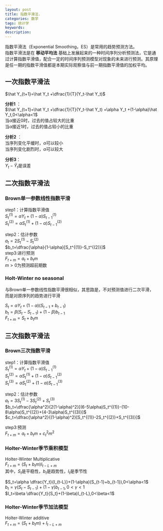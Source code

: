 ```yaml
---
layout: post
title: 指数平滑法.
categories: 数学
tags: 统计学
keywords:
description:
---
```


指数平滑法（Exponential Smoothing，ES）是常用的趋势预测方法。  
指数平滑法是在 **移动平均法** 基础上发展起来的一种时间序列分析预测法，它是通过计算指数平滑值，配合一定的时间序列预测模型对现象的未来进行预测。其原理是任一期的指数平滑值都是本期实际观察值与前一期指数平滑值的加权平均。  



## 一次指数平滑法

$\hat Y_{t+1}=\hat Y_t +\dfrac{1}{T}(Y_t-\hat Y_t)$  

**分析1** ：  
$\hat Y_{t+1}=\hat Y_t +\dfrac{1}{T}(Y_t-\hat Y_t) =\alpha Y_t +(1-\alpha)\hat Y_t,0<\alpha<1$  
当$\alpha$接近0时，过去的值占较大的比重  
当$\alpha$接近1时，过去的值占较小的比重  

**分析2** ：  
当序列变化平缓时，$\alpha$可以较小  
当序列变化剧烈时，$\alpha$可以较大  

**分析3**：  
$Y_t-\hat Y_t$是误差  

## 二次指数平滑法

### Brown单一参数线性指数平滑
step1：计算指数平滑值  
$S_t^{(1)}=\alpha Y_t+(1-\alpha)S_{t-1}^{(1)}$  
$S_t^{(2)}=\alpha S_t^{(1)}+(1-\alpha)S_{t-1}^{(2)}$   

step2：估计参数  
$a_t=2S_t^{(1)}-S_t^{(2)}$  
$b_t=\dfrac{\alpha}{1-\alpha}[S_t^{(1)}-S_t^{(2)}]$  
step3:进行预测  
$F_{t+m}=a_t+b_t m$  
$m>0$为预测超前期数

### Holt-Winter no seasonal
与Brown单一参数线性指数平滑很相似，其思路是，不对预测值进行二次平滑，而是对原序列的趋势进行平滑  

$S_t=\alpha Y_t+(1-\alpha)(S_{t-1}+b_{t-1})$    
$b_t=\beta (S_t-S_{t-1})+(1-\beta)b_{t-1}$  
$F_{t+m}=S_t+b_t m$

## 三次指数平滑法

### Brown三次指数平滑
step1：计算指数平滑值  
$S_t^{(1)}=\alpha Y_t+(1-\alpha)S_{t-1}^{(1)}$  
$S_t^{(2)}=\alpha S_t^{(1)}+(1-\alpha)S_{t-1}^{(2)}$   
$S_t^{(3)}=\alpha S_t^{(2)}+(1-\alpha)S_{t-1}^{(3)}$   

step2：估计参数  
$a_t=3S_t^{(1)}-3S_t^{(2)}+S_t^{(3)}$  
$b_t=\dfrac{\alpha^2}{2(1-\alpha)^2}[(6-5\alpha)S_t^{(1)}-(10-8\alpha)S_t^{(2)}+(4-3\alpha)S_t^{(3)}]$  
$c_t=\dfrac{\alpha^2}{(1-\alpha)^2}[S_t^{(1)}-2S_t^{(2)}+S_t^{(3)}]$  

step3:预测  
$F_{t+m}=a_t+b_t m+c_t^2 m^2$  

### Holter-Winter季节乘积模型
Holter-Winter Multiplicative  
$F_{t+m}=(S_t+b_tm)I_{t-L+m}$  
其中，$S_t$是平稳性，$b_t$是趋势性，$I_t$是季节性  

$S_t=\alpha \dfrac{Y_t}{I_{t-L}}+(1-\alpha)(S_{t-1}+b_{t-1}),0<\alpha<1$  
$b_t=\gamma(S_t-S_{t-1})+(1-\gamma)b_{t-1},0<\gamma<1$  
$I_t=\beta \dfrac{Y_t}{S_t}+(1-\beta)I_{t-L},0<\beta<1$  

### Holter-Winter季节加法模型
Holter-Winter additive  
$F_{t+m}=(S_t+b_tm)+I_{t-L+m}$  
